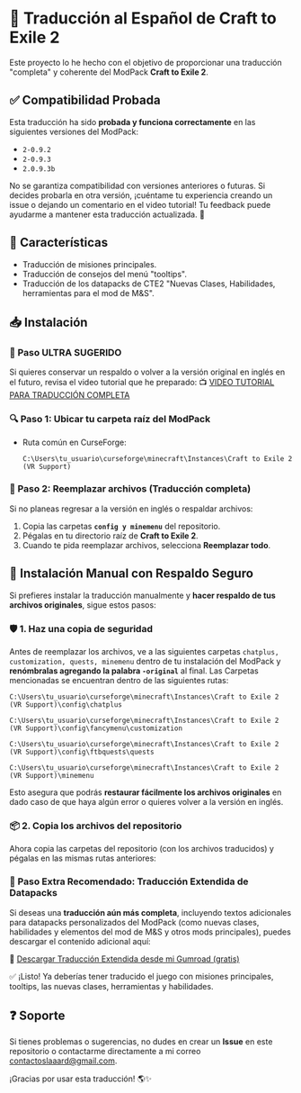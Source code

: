 # 🌟 Traducción al Español de Craft to Exile 2

Este proyecto lo he hecho con el objetivo de proporcionar una traducción "completa" y coherente del ModPack **Craft to Exile 2**.

## ✅ Compatibilidad Probada

Esta traducción ha sido **probada y funciona correctamente** en las siguientes versiones del ModPack:

- `2-0.9.2`
- `2-0.9.3`
- `2.0.9.3b`

No se garantiza compatibilidad con versiones anteriores o futuras. Si decides probarla en otra versión, ¡cuéntame tu experiencia creando un issue o dejando un comentario en el video tutorial! Tu feedback puede ayudarme a mantener esta traducción actualizada. 🔧


## 📌 Características
- Traducción de misiones principales.
- Traducción de consejos del menú "tooltips".
- Traducción de los datapacks de CTE2 "Nuevas Clases, Habilidades, herramientas para el mod de M&S".

## 📥 Instalación

### 💾 Paso ULTRA SUGERIDO
Si quieres conservar un respaldo o volver a la versión original en inglés en el futuro, revisa el video tutorial que he preparado:
📺 [VIDEO TUTORIAL PARA TRADUCCIÓN COMPLETA](https://youtu.be/RZ5w38BiP0Q)

### 🔍 Paso 1: Ubicar tu carpeta raíz del ModPack
- Ruta común en CurseForge:
  ```
  C:\Users\tu_usuario\curseforge\minecraft\Instances\Craft to Exile 2 (VR Support)
  ```

### 📂 Paso 2: Reemplazar archivos (Traducción completa)
Si no planeas regresar a la versión en inglés o respaldar archivos:
1. Copia las carpetas **`config y minemenu`** del repositorio.
2. Pégalas en tu directorio raíz de **Craft to Exile 2**.
3. Cuando te pida reemplazar archivos, selecciona **Reemplazar todo**.

## 📁 Instalación Manual con Respaldo Seguro

Si prefieres instalar la traducción manualmente y **hacer respaldo de tus archivos originales**, sigue estos pasos:

### 🛡️ 1. Haz una copia de seguridad
Antes de reemplazar los archivos, ve a las siguientes carpetas `chatplus, customization, quests, minemenu` dentro de tu instalación del ModPack y **renómbralas agregando la palabra `-original`** al final. Las Carpetas mencionadas se encuentran dentro de las siguientes rutas:
  ```
  C:\Users\tu_usuario\curseforge\minecraft\Instances\Craft to Exile 2 (VR Support)\config\chatplus
  ```
  ```
  C:\Users\tu_usuario\curseforge\minecraft\Instances\Craft to Exile 2 (VR Support)\config\fancymenu\customization
  ```
  ```
  C:\Users\tu_usuario\curseforge\minecraft\Instances\Craft to Exile 2 (VR Support)\config\ftbquests\quests
  ```
  ```
  C:\Users\tu_usuario\curseforge\minecraft\Instances\Craft to Exile 2 (VR Support)\minemenu
  ```

Esto asegura que podrás **restaurar fácilmente los archivos originales** en dado caso de que haya algún error o quieres volver a la versión en inglés.

### 📦 2. Copia los archivos del repositorio
Ahora copia las carpetas del repositorio (con los archivos traducidos) y pégalas en las mismas rutas anteriores:

### 🧩 Paso Extra Recomendado: Traducción Extendida de Datapacks
Si deseas una **traducción aún más completa**, incluyendo textos adicionales para datapacks personalizados del ModPack (como nuevas clases, habilidades y elementos del mod de M&S y otros mods principales), puedes descargar el contenido adicional aquí:

🔗 [Descargar Traducción Extendida desde mi Gumroad (gratis)](https://slaaard.gumroad.com/l/cte2-esp)

✅ ¡Listo! Ya deberías tener traducido el juego con misiones principales, tooltips, las nuevas clases, herramientas y habilidades.

## ❓ Soporte
Si tienes problemas o sugerencias, no dudes en crear un **Issue** en este repositorio o contactarme directamente a mi correo contactoslaaard@gmail.com.

¡Gracias por usar esta traducción! 🌎✨

